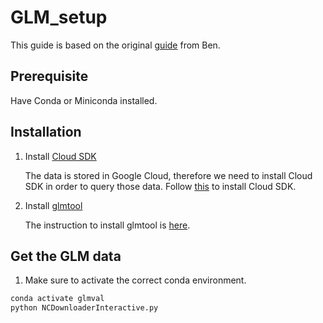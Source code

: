 # GLM_setup
This guide is based on the original [guide](https://github.com/Squeemos/GLM_Processing) from Ben.

## Prerequisite
Have Conda or Miniconda installed.

## Installation

1. Install [Cloud SDK](https://cloud.google.com/sdk/gcloud)

    The data is stored in Google Cloud, therefore we need to install Cloud SDK in order to query those data.
    Follow [this](https://cloud.google.com/sdk/docs/install) to install Cloud SDK.

2. Install [glmtool](https://github.com/deeplycloudy/glmtools)

    The instruction to install glmtool is [here](https://github.com/deeplycloudy/glmtools/blob/master/docs/index.rst).
    
## Get the GLM data

1. Make sure to activate the correct conda environment.

```bash
conda activate glmval
python NCDownloaderInteractive.py
```
